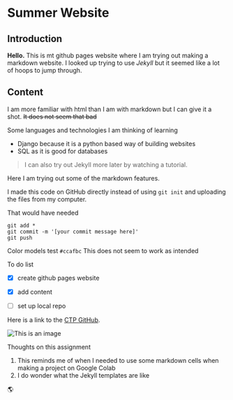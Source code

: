 # Summer Website


## Introduction


**Hello.** This is mt github pages website where I am trying out making a markdown website. I looked up trying to use *Jekyll* but it seemed like a lot of hoops to jump through.

## Content


I am more familiar with html than I am with markdown but I can give it a shot. ~~It does not seem that bad~~

Some languages and technologies I am thinking of learning

- Django because it is a python based way of building websites
- SQL as it is good for databases

<!-- This is a comment -->


>I can also try out Jekyll more later by watching a tutorial.

Here I am trying out some of the markdown features.



I made this code on GitHub directly instead of using `git init` and uploading the files from my computer.

That would have needed

```
git add *
git commit -m '[your commit message here]'
git push

```


Color models test `#ccafbc`
This does not seem to work as intended

To do list

- [x] create github pages website
- [x] add content
- [ ] set up local repo


Here is a link to the [CTP GitHub](https://github.com/CUNYTechPrep).

![This is an image](https://3.bp.blogspot.com/_LDF9z4ZzZHo/TQALfYxDv8I/AAAAAAAAAKE/bSd9BAPyyfU/s1600/1600DOG_13018.jpg)


Thoughts on this assignment
1. This reminds me of when I needed to use some markdown cells when making a project on Google Colab
2. I do wonder what the Jekyll templates are like


🌎



